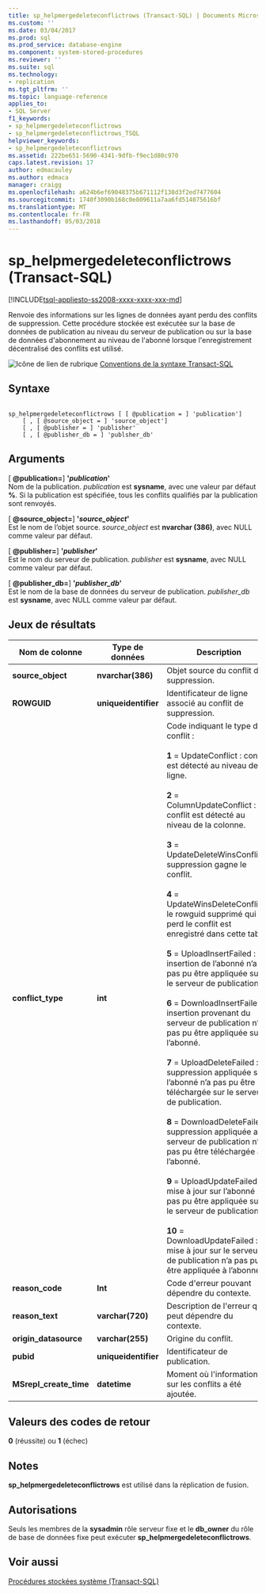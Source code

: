 ```yaml
---
title: sp_helpmergedeleteconflictrows (Transact-SQL) | Documents Microsoft
ms.custom: ''
ms.date: 03/04/2017
ms.prod: sql
ms.prod_service: database-engine
ms.component: system-stored-procedures
ms.reviewer: ''
ms.suite: sql
ms.technology:
- replication
ms.tgt_pltfrm: ''
ms.topic: language-reference
applies_to:
- SQL Server
f1_keywords:
- sp_helpmergedeleteconflictrows
- sp_helpmergedeleteconflictrows_TSQL
helpviewer_keywords:
- sp_helpmergedeleteconflictrows
ms.assetid: 222be651-5690-4341-9dfb-f9ec1d80c970
caps.latest.revision: 17
author: edmacauley
ms.author: edmaca
manager: craigg
ms.openlocfilehash: a624b6ef69048375b671112f138d3f2ed7477604
ms.sourcegitcommit: 1740f3090b168c0e809611a7aa6fd514075616bf
ms.translationtype: MT
ms.contentlocale: fr-FR
ms.lasthandoff: 05/03/2018
---
```

# <a name="sphelpmergedeleteconflictrows-transact-sql"></a>sp_helpmergedeleteconflictrows (Transact-SQL)
[!INCLUDE[tsql-appliesto-ss2008-xxxx-xxxx-xxx-md](../../includes/tsql-appliesto-ss2008-xxxx-xxxx-xxx-md.md)]

  Renvoie des informations sur les lignes de données ayant perdu des conflits de suppression. Cette procédure stockée est exécutée sur la base de données de publication au niveau du serveur de publication ou sur la base de données d'abonnement au niveau de l'abonné lorsque l'enregistrement décentralisé des conflits est utilisé.  
  
 ![Icône de lien de rubrique](../../database-engine/configure-windows/media/topic-link.gif "Icône lien de rubrique") [Conventions de la syntaxe Transact-SQL](../../t-sql/language-elements/transact-sql-syntax-conventions-transact-sql.md)  
  
## <a name="syntax"></a>Syntaxe  
  
```  
  
sp_helpmergedeleteconflictrows [ [ @publication = ] 'publication']  
    [ , [ @source_object = ] 'source_object']  
    [ , [ @publisher = ] 'publisher'  
    [ , [ @publisher_db = ] 'publsher_db'  
```  
  
## <a name="arguments"></a>Arguments  
 [  **@publication=**] **'***publication***'**  
 Nom de la publication. *publication* est **sysname**, avec une valeur par défaut **%**. Si la publication est spécifiée, tous les conflits qualifiés par la publication sont renvoyés.  
  
 [  **@source_object=**] **'***source_object***'**  
 Est le nom de l’objet source. *source_object* est **nvarchar (386)**, avec NULL comme valeur par défaut.  
  
 [  **@publisher=**] **'***publisher***'**  
 Est le nom du serveur de publication. *publisher* est **sysname**, avec NULL comme valeur par défaut.  
  
 [  **@publisher_db=**] **'***publisher_db***'**  
 Est le nom de la base de données du serveur de publication. *publisher_db* est **sysname**, avec NULL comme valeur par défaut.  
  
## <a name="result-sets"></a>Jeux de résultats  
  
|Nom de colonne|Type de données| Description|  
|-----------------|---------------|-----------------|  
|**source_object**|**nvarchar(386)**|Objet source du conflit de suppression.|  
|**ROWGUID**|**uniqueidentifier**|Identificateur de ligne associé au conflit de suppression.|  
|**conflict_type**|**int**|Code indiquant le type de conflit :<br /><br /> **1** = UpdateConflict : conflit est détecté au niveau de la ligne.<br /><br /> **2** = ColumnUpdateConflict : conflit est détecté au niveau de la colonne.<br /><br /> **3** = UpdateDeleteWinsConflict : suppression gagne le conflit.<br /><br /> **4** = UpdateWinsDeleteConflict : le rowguid supprimé qui perd le conflit est enregistré dans cette table.<br /><br /> **5** = UploadInsertFailed : insertion de l’abonné n’a pas pu être appliquée sur le serveur de publication.<br /><br /> **6** = DownloadInsertFailed : insertion provenant du serveur de publication n’a pas pu être appliquée sur l’abonné.<br /><br /> **7** = UploadDeleteFailed : suppression appliquée sur l’abonné n’a pas pu être téléchargée sur le serveur de publication.<br /><br /> **8** = DownloadDeleteFailed : suppression appliquée au serveur de publication n’a pas pu être téléchargée à l’abonné.<br /><br /> **9** = UploadUpdateFailed : mise à jour sur l’abonné n’a pas pu être appliquée sur le serveur de publication.<br /><br /> **10** = DownloadUpdateFailed : mise à jour sur le serveur de publication n’a pas pu être appliquée à l’abonné.|  
|**reason_code**|**Int**|Code d'erreur pouvant dépendre du contexte.|  
|**reason_text**|**varchar(720)**|Description de l'erreur qui peut dépendre du contexte.|  
|**origin_datasource**|**varchar(255)**|Origine du conflit.|  
|**pubid**|**uniqueidentifier**|Identificateur de publication.|  
|**MSrepl_create_time**|**datetime**|Moment où l'information sur les conflits a été ajoutée.|  
  
## <a name="return-code-values"></a>Valeurs des codes de retour  
 **0** (réussite) ou **1** (échec)  
  
## <a name="remarks"></a>Notes  
 **sp_helpmergedeleteconflictrows** est utilisé dans la réplication de fusion.  
  
## <a name="permissions"></a>Autorisations  
 Seuls les membres de la **sysadmin** rôle serveur fixe et le **db_owner** du rôle de base de données fixe peut exécuter **sp_helpmergedeleteconflictrows**.  
  
## <a name="see-also"></a>Voir aussi  
 [Procédures stockées système &#40;Transact-SQL&#41;](../../relational-databases/system-stored-procedures/system-stored-procedures-transact-sql.md)  
  
  
